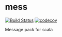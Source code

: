 # mess

[![Build Status](https://travis-ci.org/tkrs/mess.svg?branch=master)](https://travis-ci.org/tkrs/mess)
[![codecov](https://codecov.io/gh/tkrs/mess/branch/master/graph/badge.svg)](https://codecov.io/gh/tkrs/mess)

Message pack for scala
